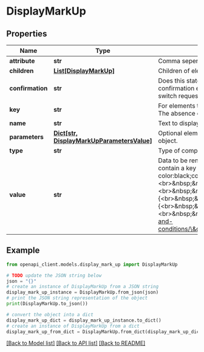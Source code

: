 # DisplayMarkUp


## Properties

Name | Type | Description | Notes
------------ | ------------- | ------------- | -------------
**attribute** | **str** | Comma seperated list of attributes to apply to value when rendering. | [optional] 
**children** | [**List[DisplayMarkUp]**](DisplayMarkUp.md) | Children of element. This data structure is recursive with a DisplayMarkup  element having 0 or more DisplayMarkup children | [optional] 
**confirmation** | **str** | Does this statement need to be confirmed (with a checkbox)? Confirmation can be mandatory or optional. When the confirmation element is present a key element must also be present. The keys of all confirmed statements must be sent in the switch request. The absence of any mandatory confirmation will result in an error response from the switch request. | [optional] 
**key** | **str** | For elements that require confirmation, the key of each element that the user has accepted must be send in the switch request. The absence of any mandatory confirmation will result in an error response from the switch request. | [optional] 
**name** | **str** | Text to display as header/title of value. | [optional] 
**parameters** | [**Dict[str, DisplayMarkUpParametersValue]**](DisplayMarkUpParametersValue.md) | Optional element which has a keyvalue pair associated with every data binding contained in the value element of the current object. | [optional] 
**type** | **str** | Type of component to be used for rendering | [optional] 
**value** | **str** | Data to be rendered. This data can contain data bindings (contained in {{ }}). If present in the string the parameters object will contain a key with the same name and the associated data (e.g a link).&lt;br&gt;&lt;br&gt;&lt;div style&#x3D;\&quot;background-color:black;color:white;\&quot;&gt;{&lt;br&gt;&amp;nbsp;&amp;nbsp;\&quot;type\&quot;:&amp;nbsp;\&quot;text\&quot;,&lt;br&gt;&amp;nbsp;&amp;nbsp;\&quot;value\&quot;:&amp;nbsp;\&quot;I&amp;nbsp;accept&amp;nbsp;the&amp;nbsp;{{Terms&amp;nbsp;and&amp;nbsp;Conditions}}.\&quot;,&lt;br&gt;&amp;nbsp;&amp;nbsp;\&quot;parameters\&quot;:&amp;nbsp;{&lt;br&gt;&amp;nbsp;&amp;nbsp;&amp;nbsp;&amp;nbsp;\&quot;Terms&amp;nbsp;and&amp;nbsp;Conditions\&quot;:&amp;nbsp;{&lt;br&gt;&amp;nbsp;&amp;nbsp;&amp;nbsp;&amp;nbsp;&amp;nbsp;&amp;nbsp;\&quot;type\&quot;:&amp;nbsp;\&quot;link\&quot;,&lt;br&gt;&amp;nbsp;&amp;nbsp;&amp;nbsp;&amp;nbsp;&amp;nbsp;&amp;nbsp;\&quot;value\&quot;:&amp;nbsp;\&quot;https://www.accurassi.com.au/sample-terms-and-conditions/\&quot;&lt;br&gt;&amp;nbsp;&amp;nbsp;&amp;nbsp;&amp;nbsp;}&lt;br&gt;&amp;nbsp;&amp;nbsp;}&lt;br&gt;}&lt;/div&gt; | [optional] 

## Example

```python
from openapi_client.models.display_mark_up import DisplayMarkUp

# TODO update the JSON string below
json = "{}"
# create an instance of DisplayMarkUp from a JSON string
display_mark_up_instance = DisplayMarkUp.from_json(json)
# print the JSON string representation of the object
print(DisplayMarkUp.to_json())

# convert the object into a dict
display_mark_up_dict = display_mark_up_instance.to_dict()
# create an instance of DisplayMarkUp from a dict
display_mark_up_from_dict = DisplayMarkUp.from_dict(display_mark_up_dict)
```
[[Back to Model list]](../README.md#documentation-for-models) [[Back to API list]](../README.md#documentation-for-api-endpoints) [[Back to README]](../README.md)


